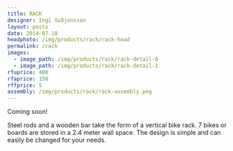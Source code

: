 ```yaml
---
title: RACK
designer: Ingi Guðjonsson
layout: posts
date: 2014-07-18
headphoto: /img/products/rack/rack-head
permalink: /rack
images:  
  - image_path: /img/products/rack/rack-detail-0
  - image_path: /img/products/rack/rack-detail-1
rfuprice: 400
rfaprice: 150
rffprice: 5
assembly: /img/products/rack/rack-assembly.png 
---
```


Coming soon! 

Steel rods and a wooden bar take the form of a vertical bike rack. 7 bikes or boards are stored in a 2.4 meter wall space. The design is simple and can easily be changed for your needs. 